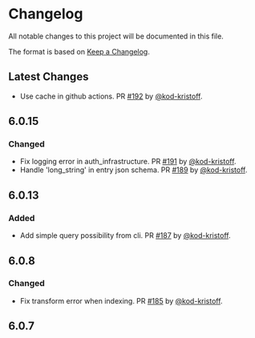# Changelog

All notable changes to this project will be documented in this file.

The format is based on [Keep a Changelog](https://keepachangelog.com/en/1.0.0/).

## Latest Changes

* Use cache in github actions. PR [#192](https://github.com/spraakbanken/karp-backend/pull/192) by [@kod-kristoff](https://github.com/kod-kristoff).
## 6.0.15

### Changed

- Fix logging error in auth_infrastructure. PR [#191](https://github.com/spraakbanken/karp-backend/pull/191) by [@kod-kristoff](https://github.com/kod-kristoff).
- Handle 'long_string' in entry json schema. PR [#189](https://github.com/spraakbanken/karp-backend/pull/189) by [@kod-kristoff](https://github.com/kod-kristoff).

## 6.0.13

### Added

- Add simple query possibility from cli. PR [#187](https://github.com/spraakbanken/karp-backend/pull/187) by [@kod-kristoff](https://github.com/kod-kristoff).

## 6.0.8

### Changed

- Fix transform error when indexing. PR [#185](https://github.com/spraakbanken/karp-backend/pull/185) by [@kod-kristoff](https://github.com/kod-kristoff).

## 6.0.7
